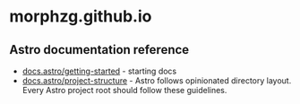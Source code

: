 # morphzg.github.io

## Astro documentation reference

- [docs.astro/getting-started](https://docs.astro.build/en/getting-started/) - starting docs
- [docs.astro/project-structure](https://docs.astro.build/en/basics/project-structure/) - Astro follows opinionated directory layout. Every Astro project root should follow these guidelines.
